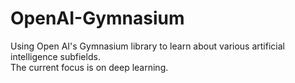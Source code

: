 # OpenAI-Gymnasium
Using Open AI's Gymnasium library to learn about various artificial intelligence subfields. <br>
The current focus is on deep learning. 

